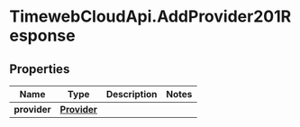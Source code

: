 # TimewebCloudApi.AddProvider201Response

## Properties

Name | Type | Description | Notes
------------ | ------------- | ------------- | -------------
**provider** | [**Provider**](Provider.md) |  | 


